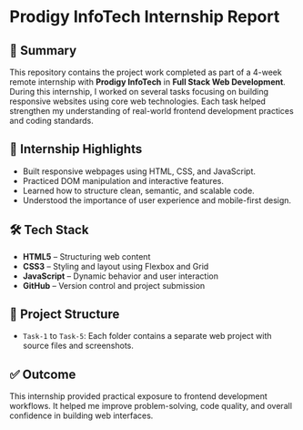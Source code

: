 # Prodigy InfoTech Internship Report

## 📄 Summary

This repository contains the project work completed as part of a 4-week remote internship with **Prodigy InfoTech** in **Full Stack Web Development**. During this internship, I worked on several tasks focusing on building responsive websites using core web technologies. Each task helped strengthen my understanding of real-world frontend development practices and coding standards.

## 🚀 Internship Highlights

* Built responsive webpages using HTML, CSS, and JavaScript.
* Practiced DOM manipulation and interactive features.
* Learned how to structure clean, semantic, and scalable code.
* Understood the importance of user experience and mobile-first design.

## 🛠 Tech Stack

* **HTML5** – Structuring web content
* **CSS3** – Styling and layout using Flexbox and Grid
* **JavaScript** – Dynamic behavior and user interaction
* **GitHub** – Version control and project submission

## 📁 Project Structure

* `Task-1` to `Task-5`: Each folder contains a separate web project with source files and screenshots.

## ✅ Outcome

This internship provided practical exposure to frontend development workflows. It helped me improve problem-solving, code quality, and overall confidence in building web interfaces.
